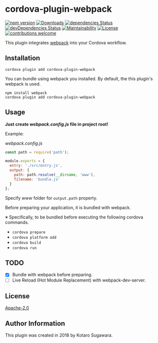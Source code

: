 # cordova-plugin-webpack

[![npm version](https://badge.fury.io/js/cordova-plugin-webpack.svg)](https://badge.fury.io/js/cordova-plugin-webpack)
[![Downloads](https://img.shields.io/npm/dm/cordova-plugin-webpack.svg)](https://www.npmjs.com/package/cordova-plugin-webpack)
[![dependencies Status](https://david-dm.org/kotarella1110/cordova-plugin-webpack/status.svg)](https://david-dm.org/kotarella1110/cordova-plugin-webpack)
[![devDependencies Status](https://david-dm.org/kotarella1110/cordova-plugin-webpack/dev-status.svg)](https://david-dm.org/kotarella1110/cordova-plugin-webpack?type=dev)
[![Maintainability](https://api.codeclimate.com/v1/badges/f51fd5b6e3c7f43649c2/maintainability)](https://codeclimate.com/github/kotarella1110/cordova-plugin-webpack/maintainability)
[![License](https://img.shields.io/badge/License-Apache%202.0-blue.svg)](https://opensource.org/licenses/Apache-2.0)
[![contributions welcome](https://img.shields.io/badge/contributions-welcome-brightgreen.svg?style=flat)](https://github.com/dwyl/esta/issues)

This plugin integrates [webpack](https://webpack.js.org "webpack") into your Cordova workflow.

## Installation

```
cordova plugin add cordova-plugin-webpack
```

You can bundle using webpack you installed.
By default, the this plugin's webpack is used.

```
npm install webpack
cordova plugin add cordova-plugin-webpack
```

## Usage

**Just create _webpack.config.js_ file in project root!**

Example:

_webpack.config.js_

```js
const path = require('path');

module.exports = {
  entry: './src/entry.js',
  output: {
    path: path.resolve(__dirname, 'www'),
    filename: 'bundle.js'
  }
};
```

Specify _www_ folder for `output.path` property.

Before preparing your application, it is bundled with webpack.

※ Specifically, to be bundled before executing the following cordova commands.

- `cordova prepare`
- `cordova platform add`
- `cordova build`
- `cordova run`

## TODO

- [x] Bundle with webpack before preparing.
- [ ] Live Reload (Hot Module Replacement) with webpack-dev-server.

## License

[Apache-2.0](./LICENSE)

## Author Information

This plugin was created in 2018 by Kotaro Sugawara.